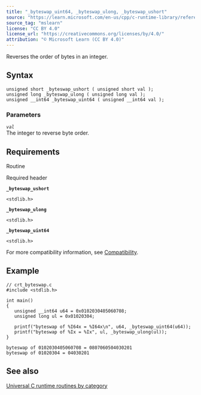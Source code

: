 ```yaml
---
title: "_byteswap_uint64, _byteswap_ulong, _byteswap_ushort"
source: "https://learn.microsoft.com/en-us/cpp/c-runtime-library/reference/byteswap-uint64-byteswap-ulong-byteswap-ushort?view=msvc-170"
source_tag: "mslearn"
license: "CC BY 4.0"
license_url: "https://creativecommons.org/licenses/by/4.0/"
attribution: "© Microsoft Learn (CC BY 4.0)"
---
```

Reverses the order of bytes in an integer.

## Syntax

```
unsigned short _byteswap_ushort ( unsigned short val );
unsigned long _byteswap_ulong ( unsigned long val );
unsigned __int64 _byteswap_uint64 ( unsigned __int64 val );
```

### Parameters

_`val`_  
The integer to reverse byte order.

## Requirements

Routine

Required header

**`_byteswap_ushort`**

`<stdlib.h>`

**`_byteswap_ulong`**

`<stdlib.h>`

**`_byteswap_uint64`**

`<stdlib.h>`

For more compatibility information, see [Compatibility](https://learn.microsoft.com/en-us/cpp/c-runtime-library/compatibility?view=msvc-170).

## Example

```
// crt_byteswap.c
#include <stdlib.h>

int main()
{
   unsigned __int64 u64 = 0x0102030405060708;
   unsigned long ul = 0x01020304;

   printf("byteswap of %I64x = %I64x\n", u64, _byteswap_uint64(u64));
   printf("byteswap of %Ix = %Ix", ul, _byteswap_ulong(ul));
}
```

```
byteswap of 0102030405060708 = 0807060504030201
byteswap of 01020304 = 04030201
```

## See also

[Universal C runtime routines by category](https://learn.microsoft.com/en-us/cpp/c-runtime-library/run-time-routines-by-category?view=msvc-170)